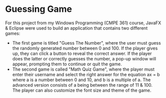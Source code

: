 # Guessing Game

For this project from my Windows Programming (CMPE 361) course, JavaFX & Eclipse were used to build an application that contains two different games:
- The first game is titled "Guess The Number", where the user must guess the randomly generated number between 0 and 100. If the player gives up, they can click a button to reveal the correct answer. If the player does the latter or correctly guesses the number, a pop-up window will appear, prompting them to continue or quit the game.
- The second game is called "Math Quiz Game", where the player must enter their username and select the right answer for the equation ax = b where a is a number between 0 and 10, and b is a multiple of a. The advanced version consists of a being between the range of 11 & 100. The player can also customize the font size and theme of the game.
